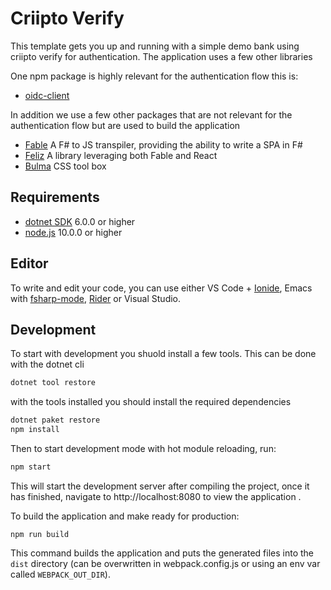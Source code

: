 # Criipto Verify 

This template gets you up and running with a simple demo bank using criipto verify for authentication. The application uses a few other libraries

One npm package is highly relevant for the authentication flow this is:
- [oidc-client](https://www.npmjs.com/package/oidc-client)

In addition we use a few other packages that are not relevant for the authentication flow but are used to build the application
- [Fable](http://fable.io/)
A F# to JS transpiler, providing the ability to write a SPA in F#
- [Feliz](https://github.com/Zaid-Ajaj/Feliz)
A library leveraging both Fable and React
- [Bulma](http://bulma.io/)
CSS tool box

## Requirements

* [dotnet SDK](https://www.microsoft.com/net/download/core) 6.0.0 or higher
* [node.js](https://nodejs.org) 10.0.0 or higher


## Editor

To write and edit your code, you can use either VS Code + [Ionide](http://ionide.io/), Emacs with [fsharp-mode](https://github.com/fsharp/emacs-fsharp-mode), [Rider](https://www.jetbrains.com/rider/) or Visual Studio.


## Development

To start with development you shuold install a few tools. This can be done with the dotnet cli

```bash
dotnet tool restore
```

with the tools installed you should install the required dependencies

```bash
dotnet paket restore
npm install
```

Then to start development mode with hot module reloading, run:
```bash
npm start
```

This will start the development server after compiling the project, once it has finished, navigate to http://localhost:8080 to view the application .

To build the application and make ready for production:
```
npm run build
```

This command builds the application and puts the generated files into the `dist` directory (can be overwritten in webpack.config.js or using an env var called `WEBPACK_OUT_DIR`).
